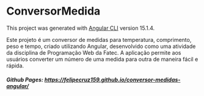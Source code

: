 # ConversorMedida

This project was generated with [Angular CLI](https://github.com/angular/angular-cli) version 15.1.4.

Este projeto é um conversor de medidas para temperatura, comprimento, peso e tempo, criado utilizando Angular, desenvolvido como uma atividade da disciplina de Programação Web da Fatec. A aplicação permite aos usuários converter um número de uma medida para outra de maneira fácil e rápida.

##### Github Pages: https://felipecruz159.github.io/conversor-medidas-angular/
